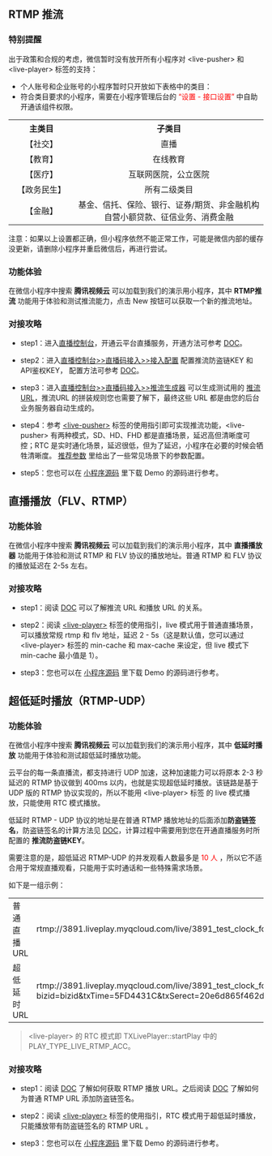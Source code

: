 ## RTMP 推流

### 特别提醒
出于政策和合规的考虑，微信暂时没有放开所有小程序对 &lt;live-pusher&gt; 和 &lt;live-player&gt; 标签的支持：

- 个人账号和企业账号的小程序暂时只开放如下表格中的类目：
- 符合类目要求的小程序，需要在小程序管理后台的<font color='red'> “设置 - 接口设置” </font>中自助开通该组件权限。

<table>
  <tr align="center">
    <th width="200px">主类目</th>
    <th width="700px">子类目</th>
  </tr>
  <tr align="center">
    <td>【社交】</td>
		<td>直播</td>
  </tr>
	<tr align="center">
    <td>【教育】</td>
		<td>在线教育</td>
  </tr>
	<tr align="center">
    <td>【医疗】</td>
		<td>互联网医院，公立医院</td>
  </tr>
	<tr align="center">
    <td>【政务民生】</td>
		<td>所有二级类目</td>
  </tr>
	<tr align="center">
    <td>【金融】</td>
		<td>基金、信托、保险、银行、证券/期货、非金融机构自营小额贷款、征信业务、消费金融</td>
  </tr>
</table>

注意：如果以上设置都正确，但小程序依然不能正常工作，可能是微信内部的缓存没更新，请删除小程序并重启微信后，再进行尝试。

### 功能体验
在微信小程序中搜索 **腾讯视频云** 可以加载到我们的演示用小程序，其中 **RTMP推流** 功能用于体验和测试推流能力，点击 New 按钮可以获取一个新的推流地址。

### 对接攻略
- step1：进入[直播控制台](http://console.tcecqpoc.fsphere.cn/live)，开通云平台直播服务，开通方法可参考 [DOC](/document/product/454/7953#1.-.E8.A7.86.E9.A2.91.E7.9B.B4.E6.92.AD.EF.BC.88lvb.EF.BC.89)。

- step2：进入[直播控制台>>直播码接入>>接入配置](http://console.tcecqpoc.fsphere.cn/live/livecodemanage) 配置推流防盗链KEY 和 API鉴权KEY， 配置方法可参考 [DOC](/document/product/454/7953#1.2-.E7.9B.B4.E6.92.AD.E7.A0.81.E6.8E.A5.E5.85.A5.E6.80.8E.E4.B9.88.E9.85.8D.EF.BC.9F)。

- step3：进入[直播控制台>>直播码接入>>推流生成器](http://console.tcecqpoc.fsphere.cn/live/livecodemanage) 可以生成测试用的 [推流URL](/document/product/454/7915)，推流URL 的拼装规则您也需要了解下，最终这些 URL 都是由您的后台业务服务器自动生成的。

- step4：参考 [&lt;live-pusher&gt;](/document/product/454/12518) 标签的使用指引即可实现推流功能，&lt;live-pusher&gt; 有两种模式，SD、HD、FHD 都是直播场景，延迟高但清晰度可控；RTC 是实时通化场景，延迟很低，但为了延迟，小程序在必要的时候会牺牲清晰度。 [推荐参数](/document/product/454/12518#.E5.8F.82.E6.95.B0.E8.AE.BE.E7.BD.AE) 里给出了一些常见场景下的参数配置。

- step5：您也可以在 [小程序源码](/document/product/454/7873#MiniPrograms) 里下载 Demo 的源码进行参考。


## 直播播放（FLV、RTMP）

### 功能体验
在微信小程序中搜索 **腾讯视频云** 可以加载到我们的演示用小程序，其中 **直播播放器** 功能用于体验和测试 RTMP 和 FLV 协议的播放地址。普通 RTMP 和 FLV 协议的播放延迟在 2-5s 左右。

### 对接攻略
- step1：阅读 [DOC](/document/product/454/7915) 可以了解推流 URL 和播放 URL 的关系。

- step2：阅读 [&lt;live-player&gt;](/document/product/454/12519) 标签的使用指引，live 模式用于普通直播场景，可以播放常规 rtmp 和 flv 地址，延迟 2 - 5s（这是默认值，您可以通过 &lt;live-player&gt; 标签的 min-cache 和 max-cache 来设定，但 live 模式下 min-cache 最小值是 1）。

- step3：您也可以在 [小程序源码](/document/product/454/7873#MiniPrograms) 里下载 Demo 的源码进行参考。

## 超低延时播放（RTMP-UDP）
### 功能体验
在微信小程序中搜索 **腾讯视频云** 可以加载到我们的演示用小程序，其中 **低延时播放** 功能用于体验和测试超低延时播放功能。

云平台的每一条直播流，都支持进行 UDP 加速，这种加速能力可以将原本 2-3 秒延迟的 RTMP 协议做到 400ms 以内，也就是实现超低延时播放。该链路是基于 UDP 版的 RTMP 协议实现的，所以不能用 &lt;live-player&gt; 标签 的 live 模式播放，只能使用 RTC 模式播放。

低延时 RTMP - UDP 协议的地址是在普通 RTMP 播放地址的后面添加**防盗链签名**，防盗链签名的计算方法见 [DOC](/document/product/454/9875)，计算过程中需要用到您在开通直播服务时所配置的 **推流防盗链KEY**。

需要注意的是，超低延迟 RTMP-UDP 的并发观看人数最多是<font color='red'> 10 人 </font>，所以它不适合用于常规直播观看，只能用于实时通话和一些特殊需求场景。

如下是一组示例：
<table >
    <tr>
      <td >普通直播 URL</td>
      <td>rtmp://3891.liveplay.myqcloud.com/live/3891_test_clock_for_rtmpacc</td>
    </tr>
    <tr>
      <td>超低延时 URL</td>
      <td>rtmp://3891.liveplay.myqcloud.com/live/3891_test_clock_for_rtmpacc?bizid=bizid&txTime=5FD4431C&txSerect=20e6d865f462dff61ada209d53c71cf9</td>
    </tr>
</table>

 > &lt;live-player&gt; 的 RTC 模式即 TXLivePlayer::startPlay 中的 PLAY_TYPE_LIVE_RTMP_ACC。

### 对接攻略
- step1：阅读 [DOC](/document/product/454/7915) 了解如何获取 RTMP 播放 URL。之后阅读 [DOC](/document/product/454/9875) 了解如何为普通 RTMP URL 添加防盗链签名。

- step2：阅读 [&lt;live-player&gt;](/document/product/454/12519) 标签的使用指引，RTC 模式用于超低延时播放，只能播放带有防盗链签名的 RTMP URL 。

- step3：您也可以在 [小程序源码](/document/product/454/7873#MiniPrograms) 里下载 Demo 的源码进行参考。




